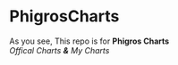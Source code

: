 # PhigrosCharts
As you see, This repo is for **Phigros Charts**
<br>
*Offical Charts* ***&*** *My Charts*
